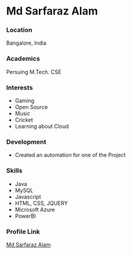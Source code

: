 # Md Sarfaraz Alam

### Location

Bangalore, India

### Academics

Persuing M.Tech. CSE

### Interests

- Gaming
- Open Source
- Music
- Cricket
- Learning about Cloud

### Development

- Created an automation for one of the Project

### Skills

- Java
- MySQL
- Javascript
- HTML, CSS, JQUERY
- Microsoft Azure
- PowerBI

### Profile Link

[Md Sarfaraz Alam](https://github.com/mdsarfarazalam840)
